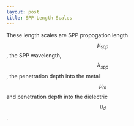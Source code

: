 ```yaml
---
layout: post
title: SPP Length Scales
---
```


  <!-- MathJax Script -->
  <script type="text/javascript" async
    src="https://cdn.jsdelivr.net/npm/mathjax@3/es5/tex-mml-chtml.js">
  </script>

 These length scales are SPP propogation length $$\mu_{spp}$$, the SPP wavelength, $$\lambda_{spp}$$, the penetration depth into the metal $$\mu_m$$ and penetration depth into the dielectric $$\mu_d$$.
